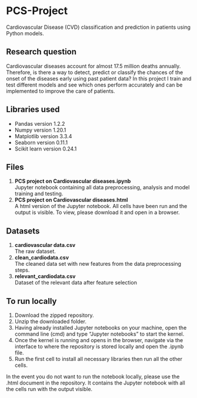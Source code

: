 # PCS-Project
Cardiovascular Disease (CVD) classification and prediction in patients using Python models.

## Research question
Cardiovascular diseases account for almost 17.5 million deaths annually. Therefore, is there a way to detect, predict or classify the chances of the onset of the diseases early using past patient data?
In this project I train and test different models and see which ones perform accurately and can be implemented to improve the care of patients. 

## Libraries used
- Pandas version 1.2.2 <br>
- Numpy version 1.20.1 <br>
- Matplotlib version 3.3.4 <br>
- Seaborn version 0.11.1 <br>
- Scikit learn version 0.24.1 <br>

## Files
1. **PCS project on Cardiovascular diseases.ipynb** <br> Jupyter notebook containing all data preprocessing, analysis and model training and testing. <br>
2. **PCS project on Cardiovascular diseases.html** <br> A html version of the Jupyter notebook. All cells have been run and the output is visible. To view, please download it and open in a browser. <br>

## Datasets
1. **cardiovascular data.csv** <br> The raw dataset.
2. **clean_cardiodata.csv** <br> The cleaned data set with new features from the data preprocessing steps. <br>
3. **relevant_cardiodata.csv** <br> Dataset of the relevant data after feature selection <br>

## To run locally
1.	Download the zipped repository.
2.	Unzip the downloaded folder.
3.	Having already installed Jupyter notebooks on your machine, open the command line (cmd) and type “Jupyter notebooks” to start the kernel.
4.	Once the kernel is running and opens in the browser, navigate via the interface to where the repository is stored locally and open the .ipynb file.
5.	Run the first cell to install all necessary libraries then run all the other cells.

In the event you do not want to run the notebook locally, please use the .html document in the repository. It contains the Jupyter notebook with all the cells run with the output visible.

